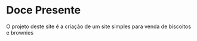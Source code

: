# Doce Presente
 O projeto deste site é a criação de um site simples para venda de biscoitos e brownies
